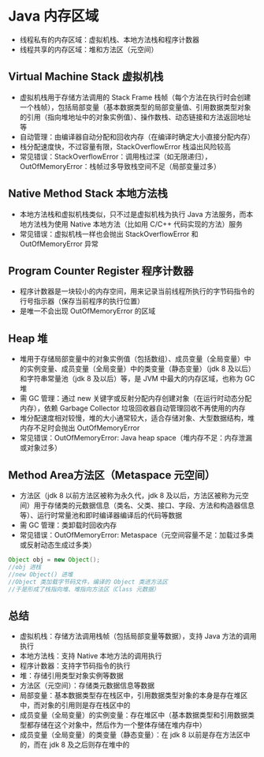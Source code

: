 # Java 内存区域
- 线程私有的内存区域：虚拟机栈、本地方法栈和程序计数器
- 线程共享的内存区域：堆和​方法区（元空间）

## Virtual Machine Stack 虚拟机栈
- 虚拟机栈用于存储方法调用的 Stack Frame 栈帧（每个方法在执行时会创建一个栈帧），包括局部变量（基本数据类型的局部变量值、引用数据类型对象的引用（指向堆地址中的对象实例值）、操作数栈、动态链接和方法返回地址等  
- 自动管理：由编译器自动分配和回收内存（在编译时确定大小直接分配内存）
- 栈分配速度快，不过容量有限，StackOverflowError 栈溢出风险较高
- 常见错误：StackOverflowError：调用栈过深（如无限递归），OutOfMemoryError：栈帧过多导致栈空间不足（局部变量过多）

## Native Method Stack 本地方法栈
- 本地方法栈和虚拟机栈类似，只不过是虚拟机栈为执行 Java 方法服务，而本地方法栈为使用 Native 本地方法（比如用 C/C++ 代码实现的方法）服务
- 常见错误：虚拟机栈一样也会抛出 StackOverflowError 和 OutOfMemoryError 异常

## Program Counter Register 程序计数器
- 程序计数器是一块较小的内存空间，用来记录当前线程所执行的字节码指令的行号指示器（保存当前程序的执行位置）
- 是唯一不会出现 OutOfMemoryError 的区域

## Heap 堆
- 堆用于存储局部变量中的对象实例值（包括数组）、成员变量（全局变量）中的实例变量、成员变量（全局变量）中的类变量（静态变量）（jdk 8 及以后）和字符串常量池（jdk 8 及以后）等，是 JVM 中最大的内存区域，也称为 GC 堆
- 需 GC 管理：通过 new 关键字或反射分配内存创建对象（在运行时动态分配内存），依赖 Garbage Collector 垃圾回收器自动管理回收不再使用的内存
- 堆分配速度相对较慢，堆的大小通常较大，适合存储对象、大型数据结构，堆内存不足时会抛出 OutOfMemoryError
- 常见错误：OutOfMemoryError: Java heap space（堆内存不足：内存泄漏或对象过多） 

## Method Area ​方法区（Metaspace 元空间）
- ​方法区（jdk 8 以前方法区被称为永久代，jdk 8 及以后，方法区被称为元空间）用于存储类的元数据信息（类名、父类、接口、字段、方法和构造器信息等）、运行时常量池和即时编译器编译后的代码等数据
- 需 GC 管理：类卸载时回收内存
- 常见错误：OutOfMemoryError: Metaspace（元空间容量不足：加载过多类或反射动态生成过多类）

```java
Object obj = new Object();
//obj 进栈
//new Object() 进堆
//Object 类加载字节码文件，编译的 Object 类进方法区
//于是形成了栈指向堆、堆指向方法区（Class 元数据）
```

## 总结
- 虚拟机栈：存储方法调用栈帧（包括局部变量等数据），支持 Java 方法的调用执行
- 本地方法栈：支持 Native 本地方法的调用执行
- 程序计数器：支持字节码指令的执行
- 堆：存储引用类型对象实例等数据
- ​方法区（元空间）：存储类元数据信息等数据
- 局部变量：基本数据类型存在栈区中，引用数据类型对象的本身是存在堆区中，而对象的引用则是存在栈区中的
- 成员变量（全局变量）的实例变量：存在堆区中（基本数据类型和引用数据类型都存储在这个对象中，然后作为一个整体存储在堆内存中）
- 成员变量（全局变量）的类变量（静态变量）：在 jdk 8 以前是存在方法区中的，而在 jdk 8 及之后则存在堆中的


